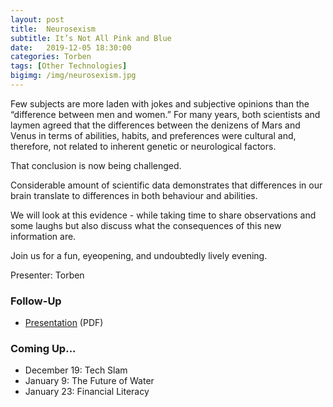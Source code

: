 ```yaml
---
layout: post
title:  Neurosexism
subtitle: It’s Not All Pink and Blue
date:   2019-12-05 18:30:00
categories: Torben
tags: [Other Technologies]
bigimg: /img/neurosexism.jpg
---
```


Few subjects are more laden with jokes and subjective opinions than the “difference between men and women.” For many years, both scientists and laymen agreed that the differences between the denizens of Mars and Venus in terms of abilities, habits, and preferences were cultural and, therefore, not related to inherent genetic or neurological factors.

That conclusion is now being challenged.

Considerable amount of scientific data demonstrates that differences in our brain translate to differences in both behaviour and abilities.

We will look at this evidence - while taking time to share observations and some laughs but also discuss what the consequences of this new information are.

Join us for a fun, eyeopening, and undoubtedly lively evening.

Presenter: Torben

### Follow-Up

* [Presentation](/assets/present/2019/neurosexism.pdf) (PDF)

### Coming Up...

* December 19: Tech Slam
* January 9: The Future of Water
* January 23: Financial Literacy